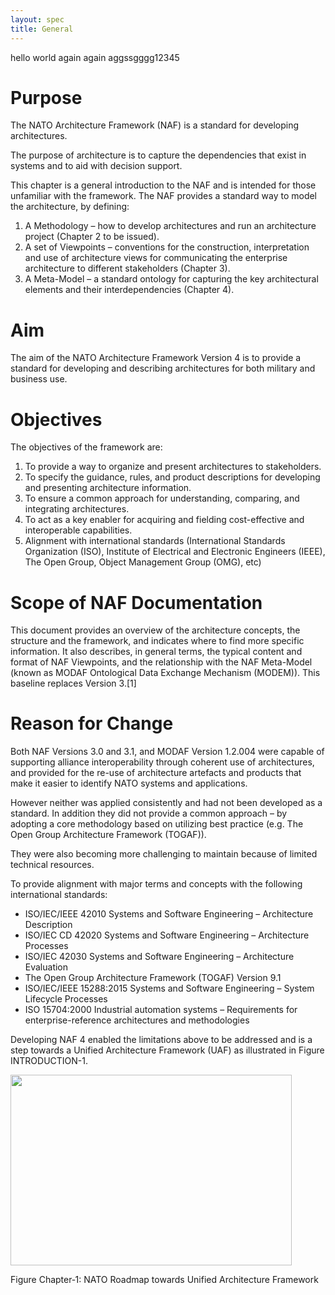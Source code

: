 ```yaml
---
layout: spec
title: General
---
```


hello world again again aggssgggg12345

# Purpose

The NATO Architecture Framework (NAF) is a standard for developing architectures.

The purpose of architecture is to capture the dependencies that exist in systems and to aid with decision support.

This chapter is a general introduction to the NAF and is intended for those unfamiliar with the framework. The NAF provides a standard way to model the architecture, by defining:


1. A Methodology – how to develop architectures and run an architecture project
   (Chapter 2 to be issued).
2. A set of Viewpoints – conventions for the construction, interpretation and
   use of architecture views for communicating the enterprise architecture to
   different stakeholders (Chapter 3).
3. A Meta-Model – a standard ontology for capturing the key architectural
   elements and their  interdependencies (Chapter 4).

# Aim

The aim of the NATO Architecture Framework Version 4 is to provide a standard for developing and describing architectures for both military and business use.

# Objectives

The objectives of the framework are:

1. To provide a way to organize and present architectures to stakeholders.
2. To specify the guidance, rules, and product descriptions for developing and presenting architecture information.
3. To ensure a common approach for understanding, comparing, and integrating architectures.
4. To act as a key enabler for acquiring and fielding cost-effective and interoperable capabilities.
5. Alignment with international standards (International Standards Organization (ISO), Institute of Electrical and
Electronic Engineers (IEEE), The Open Group, Object Management Group (OMG), etc)

# Scope of NAF Documentation

This document provides an overview of the architecture concepts, the structure and the framework, and indicates where to find more specific information. It also describes, in general terms, the typical content and format of NAF Viewpoints, and the relationship with the NAF Meta-Model (known as MODAF Ontological Data Exchange Mechanism (MODEM)). This baseline replaces Version 3.[1]

# Reason for Change

Both NAF Versions 3.0 and 3.1, and MODAF Version 1.2.004 were capable of supporting alliance interoperability through coherent use of architectures, and provided for the re-use of architecture artefacts and products that make it easier to identify NATO systems and applications.

However neither was applied consistently and had not been developed as a standard. In addition they did not provide a common approach – by adopting a core methodology based on utilizing best practice (e.g. The Open Group Architecture Framework (TOGAF)).

They were also becoming more challenging to maintain because of limited technical resources.

To provide alignment with major terms and concepts with the following international standards:

* ISO/IEC/IEEE 42010 Systems and Software Engineering – Architecture Description
* ISO/IEC CD 42020 Systems and Software Engineering – Architecture Processes
* ISO/IEC 42030 Systems and Software Engineering – Architecture Evaluation
* The Open Group Architecture Framework (TOGAF) Version 9.1
* ISO/IEC/IEEE 15288:2015 Systems and Software Engineering – System Lifecycle Processes
* ISO 15704:2000 Industrial automation systems – Requirements for enterprise-reference architectures and methodologies

Developing NAF 4 enabled the limitations above to be addressed and is a step towards a Unified Architecture Framework (UAF) as illustrated in Figure INTRODUCTION-1.

<img src="media/image2.jpeg" width="450" height="305" />

<span id="__RefHeading___Toc443944791" class="anchor"><span id="_Ref417388644" class="anchor"></span></span>Figure Chapter‑1: NATO Roadmap towards Unified Architecture Framework
